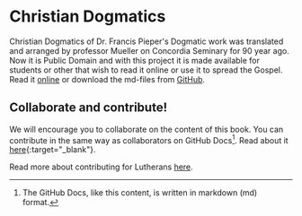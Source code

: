 # Christian Dogmatics
Christian Dogmatics of Dr. Francis Pieper's Dogmatic work was translated and arranged by professor Mueller on Concordia Seminary for 90 year ago. Now it is Public Domain and with this project it is made  available for students or other that wish to read it online or use it to spread the Gospel. Read it [online](https://christian-dogmatics.vercel.app) or download the md-files from [GitHub](https://github.com/lutherans/Christian-Dogmatics/tree/main/content).

## Collaborate and contribute!
We will encourage you to collaborate on the content of this book. You can contribute in the same way as collaborators on GitHub Docs[^1]. Read about it [here](https://docs.github.com/en/contributing/collaborating-on-github-docs/about-contributing-to-github-docs){:target="_blank"}.

Read more about contributing for Lutherans [here](https://github.com/lutherans/Christian-Dogmatics/blob/main/CONTRIBUTING.md).

[^1]: The GitHub Docs, like this content, is written in markdown (md) format.
